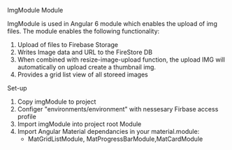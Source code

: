 ImgModule Module

ImgModule is used in Angular 6 module which enables the upload of img files. The module enables the following functionality:
 1. Upload of files to Firebase Storage
 2. Writes Image data and URL to the FireStore DB
 3. When combined with resize-image-upload function, the upload IMG will automatically on upload create a thumbnail img.
 4. Provides a grid list view of all storeed images


 Set-up
 1. Copy imgModule to project
 2. Configer "environments/environment" with nessesary Firbase access profile
 3. Import imgModule into project root Module
 4. Import Angular Material dependancies in your material.module:
    -  MatGridListModule, MatProgressBarModule,MatCardModule


